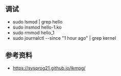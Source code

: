 ## 调试
- sudo lsmod | grep hello
- sudo insmod hello-1.ko
- sudo rmmod hello_1
- sudo journalctl --since "1 hour ago" | grep kernel

## 参考资料
- https://sysprog21.github.io/lkmpg/
